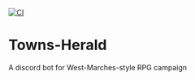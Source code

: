 [![CI](https://github.com/Honkou/Towns-Herald/actions/workflows/basic.yml/badge.svg)](https://github.com/Honkou/Towns-Herald/actions/workflows/basic.yml)
# Towns-Herald
A discord bot for West-Marches-style RPG campaign
